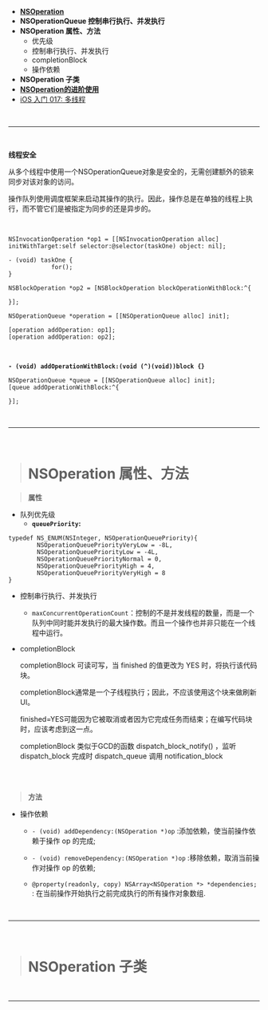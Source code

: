 - [**NSOperation**](https://www.jianshu.com/p/d8caf596d5d0)
- **NSOperationQueue 控制串行执行、并发执行**
- **NSOperation 属性、方法**
	- 优先级
	- 控制串行执行、并发执行
	- completionBlock
	- 操作依赖
- **NSOperation 子类**
- [**NSOperation的进阶使用**](https://juejin.cn/post/6844903721097248782#heading-34)
- [iOS 入门 017: 多线程](https://meniny.cn/posts/iOS_Primer_017/)




<br/>

***
<br/>

**线程安全**

从多个线程中使用一个NSOperationQueue对象是安全的，无需创建额外的锁来同步对该对象的访问。

操作队列使用调度框架来启动其操作的执行。因此，操作总是在单独的线程上执行，而不管它们是被指定为同步的还是异步的。


<br/>


```
NSInvocationOperation *op1 = [[NSInvocationOperation alloc] initWithTarget:self selector:@selector(taskOne) object: nil];

- (void) taskOne {
            for();
}

NSBlockOperation *op2 = [NSBlockOperation blockOperationWithBlock:^{

}];

NSOperationQueue *operation = [[NSOperationQueue alloc] init];

[operation addOperation: op1];
[operation addOperation: op2];

```


<br/>

**`- (void) addOperationWithBlock:(void (^)(void))block {}`**


```
NSOperationQueue *queue = [[NSOperationQueue alloc] init];
[queue addOperationWithBlock:^{
      
}];

```


<br/>

***
<br/>




># NSOperation 属性、方法


> **属性**

- 队列优先级
	- 	**`queuePriority`:**

```
typedef NS_ENUM(NSInteger, NSOperationQueuePriority){
        NSOperationQueuePriorityVeryLow = -8L,
        NSOperationQueuePriorityLow = -4L,
        NSOperationQueuePriorityNormal = 0,
        NSOperationQueuePriorityHigh = 4,
        NSOperationQueuePriorityVeryHigh = 8
}

```

- 控制串行执行、并发执行

	- `maxConcurrentOperationCount`：控制的不是并发线程的数量，而是一个队列中同时能并发执行的最大操作数。而且一个操作也并非只能在一个线程中运行。

- completionBlock

	completionBlock	可读可写，当 finished 的值更改为 YES 时，将执行该代码块。
	
	completionBlock通常是一个子线程执行；因此，不应该使用这个块来做刷新UI。
	
	finished=YES可能因为它被取消或者因为它完成任务而结束；在编写代码块时，应该考虑到这一点。
 
	completionBlock 类似于GCD的函数  dispatch_block_notify() ，监听 dispatch_block 完成时 dispatch_queue 调用 notification_block




<br/>
<br/>

> **方法**

- 操作依赖

	- `- (void) addDependency:(NSOperation *)op`  :添加依赖，使当前操作依赖于操作 op 的完成;

	- `- (void) removeDependency:(NSOperation *)op`  :移除依赖，取消当前操作对操作 op 的依赖;

	- `@property(readonly, copy) NSArray<NSOperation *> *dependencies;` :  在当前操作开始执行之前完成执行的所有操作对象数组.





<br/>

***
<br/>

>#  NSOperation 子类





<br/>


***
<br/>
